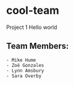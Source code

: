 # cool-team
Project 1
Hello world

## Team Members:
    - Mike Hume
    - Zoë Gonzales
    - Lynn Amsbury
    - Sara Overby